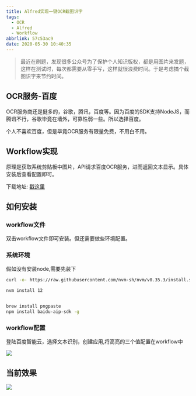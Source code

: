 ```yaml
---
title: Alfred实现一键OCR截图识字
tags:
  - OCR
  - Alfred
  - Workflow
abbrlink: 57c53ac9
date: 2020-05-30 10:40:35
---
```

> 最近在刷题，发现很多公众号为了保护个人知识版权，都是用图片来发题，这样在测试时，每次都需要从零手写，这样就很浪费时间。于是考虑搞个截图识字来节约时间。


## OCR服务-百度
OCR服务商还是挺多的，谷歌，腾讯，百度等。因为百度的SDK支持NodeJS，而腾讯不行，谷歌毕竟在墙外，可靠性弱一些。所以选择百度。

个人不喜欢百度，但是毕竟OCR服务有限量免费，不用白不用。

## Workflow实现

原理是获取系统剪贴板中图片，API请求百度OCR服务，进而返回文本显示。具体安装后查看配置即可。


下载地址: [戳这里](https://github.com/alanhg/alfred-workflows/tree/master/ocr)

## 如何安装

### workflow文件
双击workflow文件即可安装。但还需要做些环境配置。


### 系统环境

假如没有安装node,需要先装下

```bash
curl -o- https://raw.githubusercontent.com/nvm-sh/nvm/v0.35.3/install.sh | bash

nvm install 12

```

```bash

brew install pngpaste
npm install baidu-aip-sdk -g

```
### workflow配置

登陆百度智能云，选择文本识别，创建应用,将高亮的三个值配置在workflow中


![](http://static.1991421.cn/2020/2020-05-30-105526.jpeg)


## 当前效果


![](http://static.1991421.cn/2020/2020-05-30-114653.gif)



